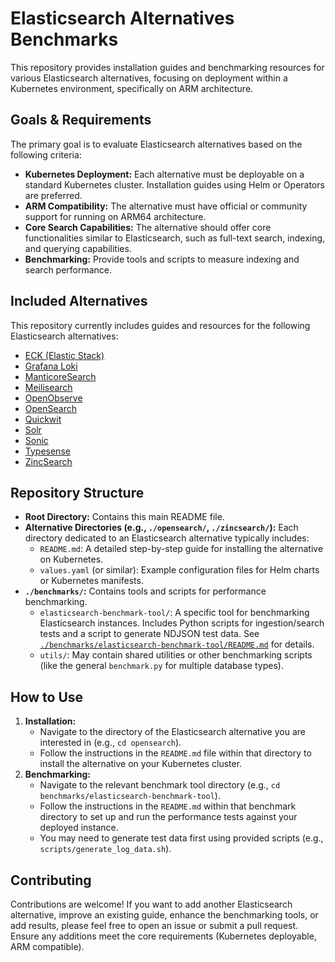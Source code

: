 # Elasticsearch Alternatives Benchmarks

This repository provides installation guides and benchmarking resources for various Elasticsearch alternatives, focusing on deployment within a Kubernetes environment, specifically on ARM architecture.

## Goals & Requirements

The primary goal is to evaluate Elasticsearch alternatives based on the following criteria:

-   **Kubernetes Deployment:** Each alternative must be deployable on a standard Kubernetes cluster. Installation guides using Helm or Operators are preferred.
-   **ARM Compatibility:** The alternative must have official or community support for running on ARM64 architecture.
-   **Core Search Capabilities:** The alternative should offer core functionalities similar to Elasticsearch, such as full-text search, indexing, and querying capabilities.
-   **Benchmarking:** Provide tools and scripts to measure indexing and search performance.

## Included Alternatives

This repository currently includes guides and resources for the following Elasticsearch alternatives:

-   [ECK (Elastic Stack)](./eck/README.md)
-   [Grafana Loki](./grafana-loki/README.md)
-   [ManticoreSearch](./manticoresearch/README.md)
-   [Meilisearch](./meilisearch/README.md)
-   [OpenObserve](./openobserve/README.md)
-   [OpenSearch](./opensearch/README.md)
-   [Quickwit](./quickwit/README.md)
-   [Solr](./solr/README.md)
-   [Sonic](./sonic/README.md)
-   [Typesense](./typesense/README.md)
-   [ZincSearch](./zincsearch/README.md)

## Repository Structure

-   **Root Directory:** Contains this main README file.
-   **Alternative Directories (e.g., `./opensearch/`, `./zincsearch/`):** Each directory dedicated to an Elasticsearch alternative typically includes:
    -   `README.md`: A detailed step-by-step guide for installing the alternative on Kubernetes.
    -   `values.yaml` (or similar): Example configuration files for Helm charts or Kubernetes manifests.
-   **`./benchmarks/`:** Contains tools and scripts for performance benchmarking.
    -   `elasticsearch-benchmark-tool/`: A specific tool for benchmarking Elasticsearch instances. Includes Python scripts for ingestion/search tests and a script to generate NDJSON test data. See [`./benchmarks/elasticsearch-benchmark-tool/README.md`](./benchmarks/elasticsearch-benchmark-tool/README.md) for details.
    -   `utils/`: May contain shared utilities or other benchmarking scripts (like the general `benchmark.py` for multiple database types).

## How to Use

1.  **Installation:**
    *   Navigate to the directory of the Elasticsearch alternative you are interested in (e.g., `cd opensearch`).
    *   Follow the instructions in the `README.md` file within that directory to install the alternative on your Kubernetes cluster.
2.  **Benchmarking:**
    *   Navigate to the relevant benchmark tool directory (e.g., `cd benchmarks/elasticsearch-benchmark-tool`).
    *   Follow the instructions in the `README.md` within that benchmark directory to set up and run the performance tests against your deployed instance.
    *   You may need to generate test data first using provided scripts (e.g., `scripts/generate_log_data.sh`).

## Contributing

Contributions are welcome! If you want to add another Elasticsearch alternative, improve an existing guide, enhance the benchmarking tools, or add results, please feel free to open an issue or submit a pull request. Ensure any additions meet the core requirements (Kubernetes deployable, ARM compatible).
